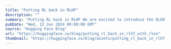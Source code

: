 ```yaml
---
title: "Putting RL back in RLHF"
description: ""
summary: "Putting RL back in RLHF We are excited to introduce the RLOO (REINFORCE Leave One-Out) Trainer in TR..."
pubDate: "Wed, 12 Jun 2024 00:00:00 GMT"
source: "Hugging Face Blog"
url: "https://huggingface.co/blog/putting_rl_back_in_rlhf_with_rloo"
thumbnail: "https://huggingface.co/blog/assets/putting_rl_back_in_rlhf_with_rloo/thumbnail.png"
---
```


